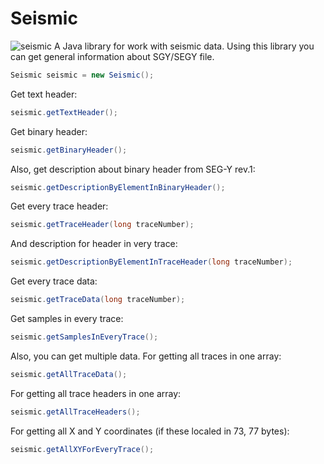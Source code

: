 # Seismic

![seismic](https://skhnv.com/wp-content/uploads/2020/01/Снимок-экрана-2020-01-24-в-15.12.03.png)
A Java library for work with seismic data. Using this library you can get general information about SGY/SEGY file.

```java
Seismic seismic = new Seismic();
```

Get text header:
```java
seismic.getTextHeader();
```

Get binary header:
```java
seismic.getBinaryHeader();
```

Also, get description about binary header from SEG-Y rev.1:
```java
seismic.getDescriptionByElementInBinaryHeader();
```

Get every trace header:
```java
seismic.getTraceHeader(long traceNumber);
```

And description for header in very trace:
```java
seismic.getDescriptionByElementInTraceHeader(long traceNumber);
```

Get every trace data:
```java
seismic.getTraceData(long traceNumber);
```

Get samples in every trace:
```java
seismic.getSamplesInEveryTrace();
```

Also, you can get multiple data. For getting all traces in one array:

```java
seismic.getAllTraceData();
```

For getting all trace headers in one array:

```java
seismic.getAllTraceHeaders();
```

For getting all X and Y coordinates (if these localed in 73, 77 bytes):

```java
seismic.getAllXYForEveryTrace();
``` 
